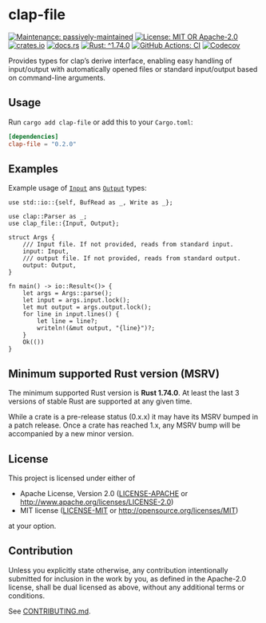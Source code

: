 <!-- cargo-sync-rdme title [[ -->
# clap-file
<!-- cargo-sync-rdme ]] -->
<!-- cargo-sync-rdme badge [[ -->
[![Maintenance: passively-maintained](https://img.shields.io/badge/maintenance-passively--maintained-yellowgreen.svg?style=flat-square)](https://doc.rust-lang.org/cargo/reference/manifest.html#the-badges-section)
[![License: MIT OR Apache-2.0](https://img.shields.io/crates/l/clap-file.svg?style=flat-square)](#license)
[![crates.io](https://img.shields.io/crates/v/clap-file.svg?logo=rust&style=flat-square)](https://crates.io/crates/clap-file)
[![docs.rs](https://img.shields.io/docsrs/clap-file.svg?logo=docs.rs&style=flat-square)](https://docs.rs/clap-file)
[![Rust: ^1.74.0](https://img.shields.io/badge/rust-^1.74.0-93450a.svg?logo=rust&style=flat-square)](https://doc.rust-lang.org/cargo/reference/manifest.html#the-rust-version-field)
[![GitHub Actions: CI](https://img.shields.io/github/actions/workflow/status/gifnksm/clap-file/ci.yml.svg?label=CI&logo=github&style=flat-square)](https://github.com/gifnksm/clap-file/actions/workflows/ci.yml)
[![Codecov](https://img.shields.io/codecov/c/github/gifnksm/clap-file.svg?label=codecov&logo=codecov&style=flat-square)](https://codecov.io/gh/gifnksm/clap-file)
<!-- cargo-sync-rdme ]] -->

<!-- cargo-sync-rdme rustdoc [[ -->
Provides types for clap’s derive interface, enabling easy handling of input/output with automatically opened files or standard input/output based on command-line arguments.

## Usage

Run `cargo add clap-file` or add this to your `Cargo.toml`:

````toml
[dependencies]
clap-file = "0.2.0"
````

## Examples

Example usage of [`Input`](https://docs.rs/clap-file/0.2.0/clap_file/input/struct.Input.html) ans [`Output`](https://docs.rs/clap-file/0.2.0/clap_file/output/struct.Output.html) types:

````rust,no_run
use std::io::{self, BufRead as _, Write as _};

use clap::Parser as _;
use clap_file::{Input, Output};

struct Args {
    /// Input file. If not provided, reads from standard input.
    input: Input,
    /// output file. If not provided, reads from standard output.
    output: Output,
}

fn main() -> io::Result<()> {
    let args = Args::parse();
    let input = args.input.lock();
    let mut output = args.output.lock();
    for line in input.lines() {
        let line = line?;
        writeln!(&mut output, "{line}")?;
    }
    Ok(())
}
````
<!-- cargo-sync-rdme ]] -->

## Minimum supported Rust version (MSRV)

The minimum supported Rust version is **Rust 1.74.0**.
At least the last 3 versions of stable Rust are supported at any given time.

While a crate is a pre-release status (0.x.x) it may have its MSRV bumped in a patch release.
Once a crate has reached 1.x, any MSRV bump will be accompanied by a new minor version.

## License

This project is licensed under either of

* Apache License, Version 2.0
   ([LICENSE-APACHE](LICENSE-APACHE) or <http://www.apache.org/licenses/LICENSE-2.0>)
* MIT license
   ([LICENSE-MIT](LICENSE-MIT) or <http://opensource.org/licenses/MIT>)

at your option.

## Contribution

Unless you explicitly state otherwise, any contribution intentionally submitted
for inclusion in the work by you, as defined in the Apache-2.0 license, shall be
dual licensed as above, without any additional terms or conditions.

See [CONTRIBUTING.md](CONTRIBUTING.md).
